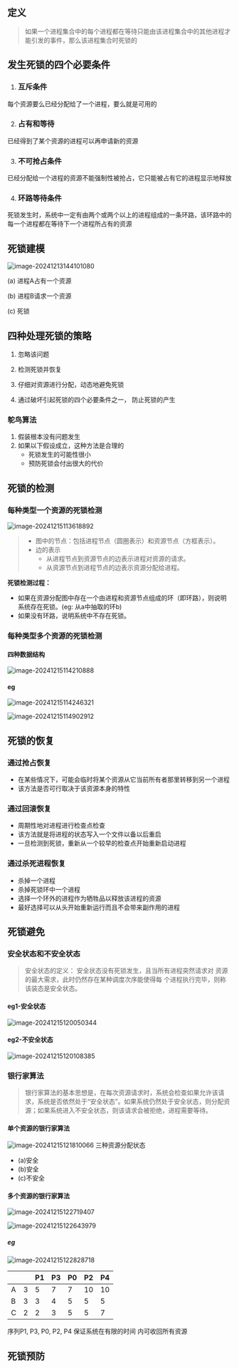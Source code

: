 ## 定义

> 如果一个进程集合中的每个进程都在等待只能由该进程集合中的其他进程才能引发的事件，那么该进程集合时死锁的

## 发生死锁的四个必要条件

1. ### 互斥条件 

每个资源要么已经分配给了一个进程，要么就是可用的 

2. ### 占有和等待

已经得到了某个资源的进程可以再申请新的资源 

3. ### 不可抢占条件 

已经分配给一个进程的资源不能强制性被抢占，它只能被占有它的进程显示地释放

4. ### 环路等待条件

死锁发生时，系统中一定有由两个或两个以上的进程组成的一条环路，该环路中的每一个进程都在等待下一个进程所占有的资源

## 死锁建模

![image-20241213144101080](https://typora5672.oss-cn-chengdu.aliyuncs.com/temp/image-20241213144101080.png)

(a) 进程A占有一个资源

(b) 进程B请求一个资源

(c) 死锁

## 四种处理死锁的策略

1. 忽略该问题

2. 检测死锁并恢复

3. 仔细对资源进行分配，动态地避免死锁 

4. 通过破坏引起死锁的四个必要条件之一， 防止死锁的产生

### 鸵鸟算法

1. 假装根本没有问题发生
2. 如果以下假设成立，这种方法是合理的
   * 死锁发生的可能性很小
   * 预防死锁会付出很大的代价

## 死锁的检测

### 每种类型一个资源的死锁检测

![image-20241215113618892](https://typora5672.oss-cn-chengdu.aliyuncs.com/temp/image-20241215113618892.png)

> - 图中的节点：包括进程节点（圆圈表示）和资源节点（方框表示）。
> - 边的表示
>   - 从进程节点到资源节点的边表示进程对资源的请求。
>   - 从资源节点到进程节点的边表示资源分配给进程。

**死锁检测过程：**

- 如果在资源分配图中存在一个由进程和资源节点组成的环（即环路），则说明系统存在死锁。(eg: 从a中抽取的环b)
- 如果没有环路，说明系统中不存在死锁。

### 每种类型多个资源的死锁检测

#### 四种数据结构

![image-20241215114210888](https://typora5672.oss-cn-chengdu.aliyuncs.com/temp/image-20241215114210888.png)

#### eg

![image-20241215114246321](https://typora5672.oss-cn-chengdu.aliyuncs.com/temp/image-20241215114246321.png)

![image-20241215114902912](https://typora5672.oss-cn-chengdu.aliyuncs.com/temp/image-20241215114902912.png)

## 死锁的恢复

### 通过抢占恢复

* 在某些情况下，可能会临时将某个资源从它当前所有者那里转移到另一个进程
* 该方法是否可行取决于该资源本身的特性

### 通过回滚恢复

* 周期性地对进程进行检查点检查
* 该方法就是将进程的状态写入一个文件以备以后重启
*  一旦检测到死锁，重新从一个较早的检查点开始重新启动进程

### 通过杀死进程恢复

* 杀掉一个进程
* 杀掉死锁环中一个进程
* 选择一个环外的进程作为牺牲品以释放该进程的资源
* 最好选择可以从头开始重新运行而且不会带来副作用的进程

## 死锁避免

### 安全状态和不安全状态

>  安全状态的定义： 安全状态没有死锁发生，且当所有进程突然请求对 资源的最大需求，此时仍然存在某种调度次序能使得每 个进程执行完毕，则称该装态是安全状态。

#### eg1-安全状态

![image-20241215120050344](https://typora5672.oss-cn-chengdu.aliyuncs.com/temp/image-20241215120050344.png)

#### eg2-不安全状态

![image-20241215120108385](https://typora5672.oss-cn-chengdu.aliyuncs.com/temp/image-20241215120108385.png)

### 银行家算法

> 银行家算法的基本思想是，在每次资源请求时，系统会检查如果允许该请求，系统是否依然处于“安全状态”。如果系统仍然处于安全状态，则分配资源；如果系统进入不安全状态，则该请求会被拒绝，进程需要等待。

#### 单个资源的银行家算法

![image-20241215121810066](https://typora5672.oss-cn-chengdu.aliyuncs.com/temp/image-20241215121810066.png) 三种资源分配状态

* (a)安全
* (b)安全
* (c)不安全

#### 多个资源的银行家算法

![image-20241215122719407](https://typora5672.oss-cn-chengdu.aliyuncs.com/temp/image-20241215122719407.png)

![image-20241215122643979](https://typora5672.oss-cn-chengdu.aliyuncs.com/temp/image-20241215122643979.png)

##### eg

![image-20241215122828718](https://typora5672.oss-cn-chengdu.aliyuncs.com/temp/image-20241215122828718.png)

|      |      | P1   | P3   | P0   | P2   | P4   |
| ---- | ---- | ---- | ---- | ---- | ---- | ---- |
| A    | 3    | 5    | 7    | 7    | 10   | 10   |
| B    | 3    | 3    | 4    | 5    | 5    | 5    |
| C    | 2    | 2    | 3    | 5    | 5    | 7    |

序列P1, P3, P0, P2, P4 保证系统在有限的时间 内可收回所有资源

## 死锁预防